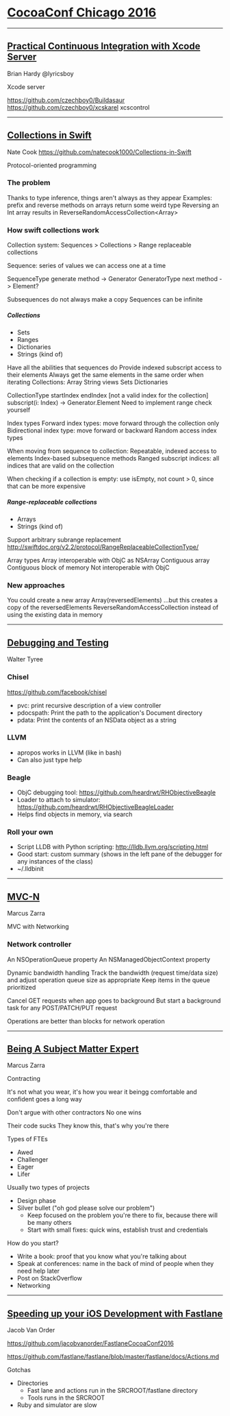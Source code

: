 # [CocoaConf Chicago 2016](http://cocoaconf.com/chicago-2016/home)

----
## [Practical Continuous Integration with Xcode Server](http://cocoaconf.com/chicago-2016/sessions/Continuous-Integration-Hardy)
Brian Hardy
@lyricsboy

Xcode server


https://github.com/czechboy0/Buildasaur
https://github.com/czechboy0/xcskarel
xcscontrol

----
## [Collections in Swift](http://cocoaconf.com/chicago-2016/sessions/Collections-in-Swift)
Nate Cook
https://github.com/natecook1000/Collections-in-Swift

Protocol-oriented programming

### The problem
Thanks to type inference, things aren't always as they appear
Examples: prefix and reverse methods on arrays return some weird type
Reversing an Int array results in ReverseRandomAccessCollection<Array<Int>>

### How swift collections work
Collection system:
	Sequences > Collections > Range replaceable collections

Sequence: series of values we can access one at a time

SequenceType
	generate method -> Generator
GeneratorType
	next method -> Element?

Subsequences do not always make a copy
Sequences can be infinite

##### Collections
- Sets
- Ranges
- Dictionaries
- Strings (kind of) 

Have all the abilities that sequences do
Provide indexed subscript access to their elements
Always get the same elements in the same order when iterating
Collections:
	Array
	String views
	Sets
	Dictionaries

CollectionType
	startIndex
	endIndex [not a valid index for the collection]
	subscript(i: Index) -> Generator.Element
		Need to implement range check yourself
		
Index types
	Forward index types: move forward through the collection only
	Bidirectional index type: move forward or backward
	Random access index types

When moving from sequence to collection:
	Repeatable, indexed access to elements
	Index-based subsequence methods
	Ranged subscript
	indices: all indices that are valid on the collection

When checking if a collection is empty: use isEmpty, not count > 0, since that can be more expensive

##### Range-replaceable collections
- Arrays
- Strings (kind of) 

Support arbitrary subrange replacement
http://swiftdoc.org/v2.2/protocol/RangeReplaceableCollectionType/

Array types
	Array
		interoperable with ObjC as NSArray
	Contiguous array
		Contiguous block of memory
		Not interoperable with ObjC

### New approaches
You could create a new array
	Array(reversedElements)
…but this creates a copy of the reversedElements ReverseRandomAccessCollection instead of using the existing data in memory

----
## [Debugging and Testing](http://cocoaconf.com/chicago-2016/sessions/Tyree-Debugging-and-Testing)
Walter Tyree

### Chisel
https://github.com/facebook/chisel
- pvc: print recursive description of a view controller
- pdocspath: Print the path to the application's Document directory
- pdata: Print the contents of an NSData object as a string


### LLVM
- apropos works in LLVM (like in bash)
- Can also just type help


### Beagle
- ObjC debugging tool: https://github.com/heardrwt/RHObjectiveBeagle
- Loader to attach to simulator: https://github.com/heardrwt/RHObjectiveBeagleLoader
- Helps find objects in memory, via search


### Roll your own
- Script LLDB with Python scripting: http://lldb.llvm.org/scripting.html
- Good start: custom summary (shows in the left pane of the debugger for any instances of the class)
- ~/.lldbinit

----
## [MVC-N](http://cocoaconf.com/chicago-2016/sessions/exploring-mvc-n)
Marcus Zarra

MVC with Networking

### Network controller
An NSOperationQueue property
An NSManagedObjectContext property


Dynamic bandwidth handling
	Track the bandwidth (request time/data size) and adjust operation queue size as appropriate
	Keep items in the queue prioritized

Cancel GET requests when app goes to background
	But start a background task for any POST/PATCH/PUT request

Operations are better than blocks for network operation

----
## [Being A Subject Matter Expert](http://cocoaconf.com/chicago-2016/sessions/Being-A-Subject-Matter-Expert)
Marcus Zarra

Contracting

It's not what you wear, it's how you wear it
beingg comfortable and confident goes a long way

Don't argue with other contractors
No one wins

Their code sucks
They know this, that's why you're there

Types of FTEs
- Awed
- Challenger
- Eager
- Lifer

Usually two types of projects
- Design phase
- Silver bullet ("oh god please solve our problem")
	- Keep focused on the problem you're there to fix, because there will be many others
	- Start with small fixes: quick wins, establish trust and credentials

How do you start?
- Write a book: proof that you know what you're talking about
- Speak at conferences: name in the back of mind of people when they need help later
- Post on StackOverflow
- Networking

----
## [Speeding up your iOS Development with Fastlane](http://cocoaconf.com/chicago-2016/sessions/Fastlane-Van-Order)
Jacob Van Order

https://github.com/jacobvanorder/FastlaneCocoaConf2016

https://github.com/fastlane/fastlane/blob/master/fastlane/docs/Actions.md


Gotchas
- Directories
	- Fast lane and actions run in the SRCROOT/fastlane directory
	- Tools runs in the SRCROOT
- Ruby and simulator are slow
